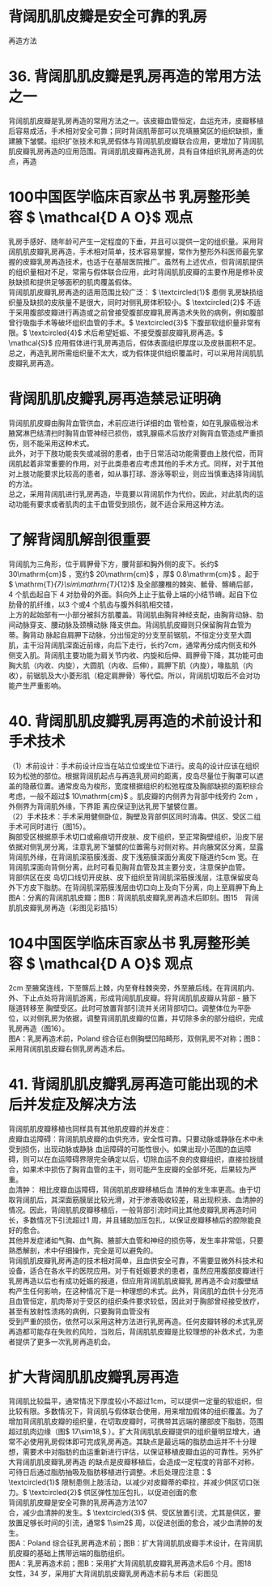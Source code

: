 # 背阔肌肌皮瓣是安全可靠的乳房  
再造方法  
# 36. 背阔肌肌皮瓣是乳房再造的常用方法之一  
背阔肌肌皮瓣是乳房再造的常用方法之一。该皮瓣血管恒定，血运充沛，皮瓣移植后容易成活，手术相对安全可靠；同时背阔肌蒂部可以充填腋窝区的组织缺损，重建腋下皱襞。组织扩张技术和乳房假体与背阔肌肌皮瓣联合应用，更增加了背阔肌肌皮瓣乳房再造的应用范围。背阔肌肌皮瓣再造乳房，具有自体组织乳房再造的优点，再造  
# 100中国医学临床百家丛书 乳房整形美容  $ \mathcal{D A O}$    观点  
乳房手感好、随年龄可产生一定程度的下垂，并且可以提供一定的组织量。采用背阔肌肌皮瓣乳房再造，手术相对简单，技术容易掌握，常作为整形外科医师最先掌握的皮瓣乳房再造技术，也适于在基层医院推广。虽然有上述优点，但背阔肌提供的组织量相对不足，常需与假体联合应用，此时背阔肌肌皮瓣的主要作用是修补皮肤缺损和提供足够面积的肌肉覆盖假体。  
背阔肌肌皮瓣乳房再造的适用范围比较广泛： $ \textcircled{1}$     患侧 乳房缺损组织量及缺损的皮肤量不是很大，同时对侧乳房体积较小。$ \textcircled{2}$    不适于采用腹部皮瓣进行再造或之前曾接受腹部皮瓣乳房再造术失败的病例，例如腹部曾行吸脂手术等破坏组织血管的手术。$ \textcircled{3}$    下腹部软组织量非常有限。$ \textcircled{4}$    术后希望妊娠、不接受腹部皮瓣乳房再造。$ \mathcal{S}$    应用假体进行乳房再造后，假体表面组织厚度以及皮肤面积不足。  
总之，再造乳房所需组织量不太大，或为假体提供组织覆盖时，可以采用背阔肌肌皮瓣乳房再造。  
#  背阔肌肌皮瓣乳房再造禁忌证明确  
背阔肌肌皮瓣由胸背血管供血，术前应进行详细的血 管检查，如在乳腺癌根治术腋窝淋巴结清扫时胸背血管神经已损伤，或乳腺癌术后放疗对胸背血管造成严重损伤，则不能采用这种术式。  
此外，对于下肢功能丧失或减弱的患者，由于日常活动功能需要由上肢代偿，而背阔肌起着非常重要的作用，对于此类患者应考虑其他的手术方式。同样，对于其他对上肢功能要求比较高的患者，如从事打球、游泳等职业，则应当慎重选择背阔肌的方法。  
总之，采用背阔肌进行乳房再造，毕竟要以背阔肌作为代价。因此，对此肌肉的运动功能有要求或者肌肉的主干血管受到损伤，就不适合采用这种方法。  
#  了解背阔肌解剖很重要  
背阔肌为三角形，位于肩胛骨下方，腰背部和胸外侧的皮下。长约$ 30\mathrm{cm}$    ，宽约$ 20\mathrm{cm}$    ，厚$ 0.8\mathrm{cm}$    。起于$ \mathrm{T}_{7}\sim\mathrm{T}_{12}$    及全部腰椎的棘突、骶骨、髂嵴后部， 4  个肌齿起自下 4 对肋骨的外面。斜向外上止于肱骨上端的小结节嵴。起自下位肋骨的肌纤维，以3 个或4 个肌齿与腹外斜肌相交错，  
上方的起始部有一小部分被斜方肌覆盖。背阔肌由胸背神经支配，由胸背动脉、肋间动脉穿支、腰动脉及颈横动脉 降支供血。背阔肌肌皮瓣则只保留胸背血管为蒂。胸背动 脉起自肩胛下动脉，分出恒定的分支至前锯肌，不恒定分支至大圆肌，主干沿背阔肌深面近前缘，向后下走行，长约7cm，通常再分成内侧支和外侧支入肌。背阔肌主要功能为肩关节内收、内旋和后伸、肩胛骨下降，其功能可由胸大肌（内收、内旋），大圆肌（内收、后伸），肩胛下肌（内旋），喙肱肌（内收），前锯肌及大小菱形肌（稳定肩胛骨）等代偿。所以，背阔肌切取后不会对功能产生严重影响。  
# 40. 背阔肌肌皮瓣乳房再造的术前设计和手术技术  
（1）术前设计：手术前设计应当在站立位或坐位下进行。皮岛的设计应该在组织较为松弛的部位。根据背阔肌起点与再造乳房间的距离，皮岛尽量位于胸罩可以遮盖的隐蔽位置。通常皮岛为梭形，宽度根据组织的松弛程度及胸部缺损的面积综合考虑，一般不超过$ 10\mathrm{cm}$    。肌皮瓣的内侧界为背部中线旁约 2cm ，外侧界为背阔肌外缘，下界距 离应保证到达乳房下皱襞位置。  
（2）手术技术：手术采用健侧卧位，胸壁及背部供区同时消毒。供区、受区二组手术可同时进行（图15）。  
胸部受区根据原手术切口或瘢痕切开皮肤、皮下组织，至正常胸壁组织，沿皮下层依据对侧乳房分离，注意乳房下皱襞的位置需与对侧对称。并向腋窝区分离，显露背阔肌外缘，在背阔肌深筋膜浅面、皮下浅筋膜深面分离皮下隧道约5cm 宽。在背阔肌深面向背侧分离，此时可看见胸背血管及其主要分支，注意保护血管。  
背部供区在皮 岛切口线切开皮肤、皮下组织至背阔肌深筋膜浅层，注意保留皮岛外下方皮下脂肪。在背阔肌深筋膜浅层由切口向上及向下分离，向上至肩胛下角上  
图A：分离的背阔肌肌皮瓣；图B：背阔肌肌皮瓣乳房再造术后即刻。图15　背阔肌肌皮瓣乳房再造（彩图见彩插15）  
# 104中国医学临床百家丛书 乳房整形美容  $ \mathcal{D A O}$    观点  
2cm 至腋窝连线，下至髂后上棘，内至脊柱棘突旁，外至腋后线。在背阔肌内、外、下止点处将背阔肌游离，形成背阔肌肌皮瓣。将背阔肌肌皮瓣从背部 -  腋下隧道转移至 胸壁受区。此时可放置背部引流并关闭背部切口。调整体位为平卧位，以对侧乳房为依据，调整背阔肌肌皮瓣的位置，并切除多余的部分组织，完成乳房再造（图16）。  
图A：乳房再造术前，Poland 综合征右侧胸壁凹陷畸形，双侧乳房不对称；图B：采用背阔肌肌皮瓣右侧乳房再造术后。  
# 41. 背阔肌肌皮瓣乳房再造可能出现的术后并发症及解决方法  
背阔肌肌皮瓣移植也同样具有其他肌皮瓣的并发症：  
皮瓣血运障碍：背阔肌肌皮瓣的血供充沛，安全性可靠。只要动脉或静脉在术中未受到损伤，出现动脉或静脉 血运障碍的可能性很小。如果出现小范围的血运障碍，则可以在血运障碍界限完全确定以后，切除血运不良的皮瓣组织，直接拉拢缝合，如果术中损伤了胸背血管的主干，则可能产生皮瓣的全部坏死，后果较为严重。  
血清肿： 相比皮瓣血运障碍，背阔肌肌皮瓣移植后血 清肿的发生率更高。由于切取背阔肌后，其深面筋膜层比较光滑，对于渗液吸收较差，易出现积液、血清肿的情况。因此，背阔肌肌皮瓣移植后，一般背部引流时间比其他皮瓣乳房再造时间长，多数情况下引流超过1 周，并且辅助加压包扎，以保证皮瓣移植后的腔隙能良好的愈合。  
其他并发症诸如气胸、血气胸、腋部大血管和神经的损伤等，发生率非常低，只要熟悉解剖，术中仔细操作，完全是可以避免的。  
背阔肌肌皮瓣乳房再造的技术相对简单，且血供安全可靠，不需要显微外科技术和设备，适合在各水平的医院应用。对于有妊娠要求的患者，虽然应用腹部皮瓣进行乳房再造以后也有成功妊娠的报道，但应用背阔肌肌皮瓣乳 房再造不会对腹壁结构产生任何影响，在这种情况下是一种理想的术式。此外，背阔肌的血供十分充沛且血管恒定，肌肉蒂对于受区的组织条件要求较低，因此对于胸部曾经接受放疗，甚至有放射性溃疡的病例，只要胸背血管没有  
受到严重的损伤，依然可以采用这种方法进行乳房再造。任何皮瓣转移的术式乳房再造都可能存在失败的风险，当败后，背阔肌肌皮瓣是比较理想的补救术式，为患者提供了更多一次乳房再造机会。  
#  扩大背阔肌肌皮瓣乳房再造  
背阔肌比较扁平，通常情况下厚度较小不超过1cm，可以提供一定量的软组织，但比较有限。多数情况下，背阔肌与假体联合使用，用来增加假体的组织覆盖。为了增加背阔肌肌皮瓣的组织量，在切取皮瓣时，可携带其远端的腰部皮下脂肪，范围超过肌肉边缘（图$ 17\sim18,$ ）。扩大背阔肌肌皮瓣提供的组织量明显增大，通常不必使用乳房假体即可完成乳房再造。其缺点是最远端的脂肪血运并不十分理想，需要术中对脂肪的血运重新进行评估，以保证移植皮瓣血运的可靠性。另外扩大背阔肌肌皮瓣乳房再造 的缺点是皮瓣移植后，会造成一定程度的背部不对称，可待日后通过脂肪抽吸及脂肪移植进行调整。术后处理应注意：$ \textcircled{1}$    限制患侧上肢活动，以减少对皮瓣蒂的牵拉，并减少供区切口张力。$ \textcircled{2}$    供区弹性加压包扎，以促进创面的愈  
背阔肌肌皮瓣是安全可靠的乳房再造方法107  
合，减少血清肿的发生。$ \textcircled{3}$    供、受区放置引流，尤其是供区，要放置足够长时间的引流，通常$ 1\sim2$ 周，以促进创面的愈合，减少血清肿的发生。  
图A：Poland 综合征乳房再造术前；图B：扩大背阔肌肌皮瓣手术设计，在背阔肌肌皮瓣的基础上携带远端的脂肪组织。  
图A：乳房再造术前；图B：采用扩大背阔肌肌皮瓣乳房再造术后6 个月。图18　女性，34 岁，采用扩大背阔肌肌皮瓣乳房再造术前与术后（彩图见  